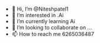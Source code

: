 - 👋 Hi, I’m @Niteshpatel1
- 👀 I’m interested in .Ai
- 🌱 I’m currently learning Ai
- 💞️ I’m looking to collaborate on ...
- 📫 How to reach me 6265036487

<!---
Niteshpatel1/Niteshpatel1 is a ✨ special ✨ repository because its `README.md` (this file) appears on your GitHub profile.
You can click the Preview link to take a look at your changes.
--->
